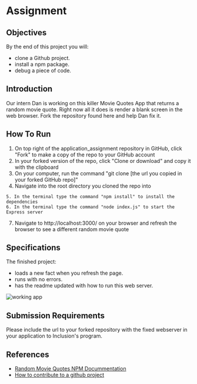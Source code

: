 # Assignment

## Objectives

By the end of this project you will:

- clone a Github project.
- install a npm package.
- debug a piece of code.

## Introduction

Our intern Dan is working on this killer Movie Quotes App that returns a random movie quote. Right now all it does is render a blank screen in the web browser. Fork the repository found here and help Dan fix it.  

## How To Run

1. On top right of the application_assignment repository in GitHub, click "Fork" to make a copy of the repo to your GitHub account
2. In your forked version of the repo, click "Clone or download" and copy it with the clipboard
3. On your computer, run the command "git clone [the url you copied in your forked GitHub repo]"
4. Navigate into the root directory you cloned the repo into
```{r}
5. In the terminal type the command "npm install" to install the dependencies
6. In the terminal type the command "node index.js" to start the Express server
```
7. Navigate to http://localhost:3000/ on your browser and refresh the browser to see a different random movie quote 

## Specifications

The finished project:

- loads a new fact when you refresh the page.
- runs with no errors.
- has the readme updated with how to run this web server.

![working app](app.gif)

## Submission Requirements

Please include the url to your forked repository with the fixed webserver in your application to Inclusion's program.

## References

- [Random Movie Quotes NPM Docummentation](https://www.npmjs.com/package/random-movie-quotes)
- [How to contribute to a github project](https://akrabat.com/the-beginners-guide-to-contributing-to-a-github-project/)